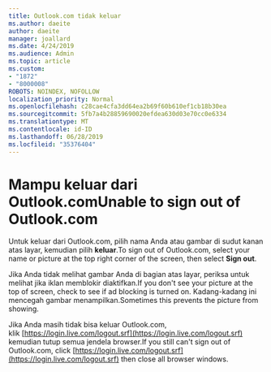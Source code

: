 ```yaml
---
title: Outlook.com tidak keluar
ms.author: daeite
author: daeite
manager: joallard
ms.date: 4/24/2019
ms.audience: Admin
ms.topic: article
ms.custom:
- "1872"
- "8000008"
ROBOTS: NOINDEX, NOFOLLOW
localization_priority: Normal
ms.openlocfilehash: c28cae4cfa3dd64ea2b69f60b610ef1cb18b30ea
ms.sourcegitcommit: 5fb7a4b28859690020efdea630d03e70cc0e6334
ms.translationtype: MT
ms.contentlocale: id-ID
ms.lasthandoff: 06/28/2019
ms.locfileid: "35376404"
---
```

# <a name="unable-to-sign-out-of-outlookcom"></a><span data-ttu-id="6f1b3-102">Mampu keluar dari Outlook.com</span><span class="sxs-lookup"><span data-stu-id="6f1b3-102">Unable to sign out of Outlook.com</span></span>

<span data-ttu-id="6f1b3-103">Untuk keluar dari Outlook.com, pilih nama Anda atau gambar di sudut kanan atas layar, kemudian pilih **keluar**.</span><span class="sxs-lookup"><span data-stu-id="6f1b3-103">To sign out of Outlook.com, select your name or picture at the top right corner of the screen, then select **Sign out**.</span></span>

<span data-ttu-id="6f1b3-104">Jika Anda tidak melihat gambar Anda di bagian atas layar, periksa untuk melihat jika iklan memblokir diaktifkan.</span><span class="sxs-lookup"><span data-stu-id="6f1b3-104">If you don't see your picture at the top of screen, check to see if ad blocking is turned on.</span></span> <span data-ttu-id="6f1b3-105">Kadang-kadang ini mencegah gambar menampilkan.</span><span class="sxs-lookup"><span data-stu-id="6f1b3-105">Sometimes this prevents the picture from showing.</span></span>

<span data-ttu-id="6f1b3-106">Jika Anda masih tidak bisa keluar Outlook.com, klik [https://login.live.com/logout.srf](https://login.live.com/logout.srf) kemudian tutup semua jendela browser.</span><span class="sxs-lookup"><span data-stu-id="6f1b3-106">If you still can't sign out of Outlook.com, click [https://login.live.com/logout.srf](https://login.live.com/logout.srf) then close all browser windows.</span></span>